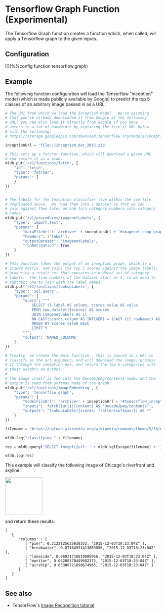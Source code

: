 # Tensorflow Graph Function (Experimental)

The Tensorflow Graph function creates a function which, when called,
will apply a Tensorflow graph to the given inputs.

## Configuration

![](%%config function tensorflow.graph)

## Example

The following function configuration will load the Tensorflow "inception"
model (which is made publicly available by Google) to predict the top 5
classes of an arbitrary image passed in as a URL.

```python
# The URI from which we load the Inception model.  We're assuming
# that you've already downloaded it from Google at the following
# URL; you can also load it directly from Google if you have
# access to a lot of bandwidth by replacing the file:// URL below
# with the following:
# https://storage.googleapis.com/download.tensorflow.org/models/inception_dec_2015.zip

inceptionUrl = 'file://inception_dec_2015.zip'

# This sets up a fetcher function, which will download a given URL
# and return it as a blob.
mldb.put('/v1/functions/fetch', {
    "id": 'fetch',
    "type": 'fetcher',
    "params": {
    }
})


# The labels for the Inception classifier live within the zip file
# downloaded above.  We read them into a dataset so that we can
# join against them later on and turn category numbers into category
# names.
mldb.put('/v1/procedures/imagenetLabels', {
    "type": 'import.text',
    "params": {
        "dataFileUrl": 'archive+' + inceptionUrl + '#imagenet_comp_graph_label_strings.txt',
        "headers": ['label'],
        "outputDataset": "imagenetLabels",
        "runOnCreation": True
    }
})

# This function takes the output of an inception graph, which is a
# 1x1008 matrix, and joins the top 5 scores against the image labels,
# producing a result set that contains an ordered set of category
# labels.  The line numbers of the dataset start at 1, so we need to
# subtract one to join with the label names.
mldb.put('/v1/functions/lookupLabels', {
    "type": 'sql.query',
    "params": {
        "query": """
            SELECT il.label AS column, scores.value AS value 
            FROM row_dataset($scores) AS scores 
            JOIN imagenetLabels AS il 
            ON CAST(scores.column AS INTEGER) = (CAST (il.rowName() AS INTEGER) - 1) 
            ORDER BY scores.value DESC 
            LIMIT 5
        """,
        "output": 'NAMED_COLUMNS'
    }
})

# Finally, we create the main function.  This is passed in a URL to
# classify as the url argument, and will download the image, process
# it through the inception net, and return the top 5 categories with
# their weights as output.
#
# The image itself is fed into the DecodeJpeg/contents node, and the
# output is read from softmax node of the graph.
mldb.put('/v1/functions/imageEmbedding', {
    "type": 'tensorflow.graph',
    "params": {
        "modelFileUrl": 'archive+' + inceptionUrl + '#tensorflow_inception_graph.pb',
        "inputs": 'fetch({url})[content] AS "DecodeJpeg/contents"',
        "outputs": "lookupLabels({scores: flatten(softmax)}) AS *"
    }
})

filename = "https://upload.wikimedia.org/wikipedia/commons/thumb/5/58/Calle_E_Monroe_St%2C_Chicago%2C_Illinois%2C_Estados_Unidos%2C_2012-10-20%2C_DD_04.jpg/560px-Calle_E_Monroe_St%2C_Chicago%2C_Illinois%2C_Estados_Unidos%2C_2012-10-20%2C_DD_04.jpg"

mldb.log("classifying " + filename)

res = mldb.query('SELECT incept({url: ' + mldb.sqlEscape(filename) + '})[output] AS *')

mldb.log(res)
```

This example will classify the following image of Chicago's riverfront and skyline:

<img src="https://upload.wikimedia.org/wikipedia/commons/thumb/5/58/Calle_E_Monroe_St%2C_Chicago%2C_Illinois%2C_Estados_Unidos%2C_2012-10-20%2C_DD_04.jpg/560px-Calle_E_Monroe_St%2C_Chicago%2C_Illinois%2C_Estados_Unidos%2C_2012-10-20%2C_DD_04.jpg" width=120></img>

and return these results:

```
[
   {
      "columns" : [
         [ "pier", 0.2122125625610352, "2015-12-03T18:23:04Z" ],
         [ "breakwater", 0.07164951413869858, "2015-12-03T18:23:04Z" ],
         [ "lakeside", 0.06921710819005966, "2015-12-03T18:23:04Z" ],
         [ "monitor", 0.06208378449082375, "2015-12-03T18:23:04Z" ],
         [ "airship", 0.05300721898674965, "2015-12-03T18:23:04Z" ]
      ]
   }
]
```


## See also

* TensorFlow's [Image Recognition tutorial](https://www.tensorflow.org/versions/r0.7/tutorials/image_recognition/index.html)
